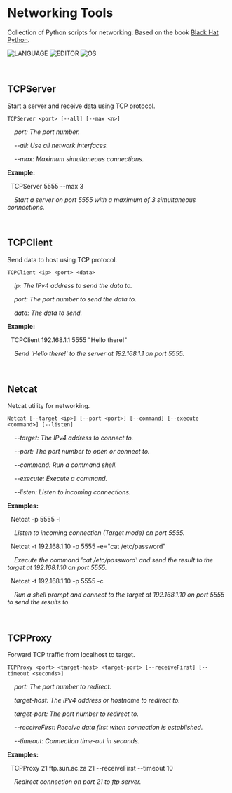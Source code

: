 # Networking Tools

Collection of Python scripts for networking.
Based on the book [Black Hat Python](https://nostarch.com/black-hat-python2E).

![LANGUAGE](https://img.shields.io/badge/python-royalblue?style=for-the-badge&logo=python&logoColor=white)
![EDITOR](https://img.shields.io/badge/vscode-coral?style=for-the-badge&logo=visual-studio-code&logoColor=white)
![OS](https://img.shields.io/badge/linux-yellowgreen?style=for-the-badge&logo=linux&logoColor=white)

<br>

## TCPServer

Start a server and receive data using TCP protocol.

```
TCPServer <port> [--all] [--max <n>]
```

&nbsp;&nbsp;&nbsp;&nbsp;_port: The port number._

&nbsp;&nbsp;&nbsp;&nbsp;_--all: Use all network interfaces._

&nbsp;&nbsp;&nbsp;&nbsp;_--max: Maximum simultaneous connections._

__Example:__

&nbsp;&nbsp;TCPServer 5555 --max 3

&nbsp;&nbsp;&nbsp;&nbsp;_Start a server on port 5555 with a maximum of 3 simultaneous connections._

<br>

## TCPClient

Send data to host using TCP protocol.

```
TCPClient <ip> <port> <data>
```

&nbsp;&nbsp;&nbsp;&nbsp;_ip: The IPv4 address to send the data to._

&nbsp;&nbsp;&nbsp;&nbsp;_port: The port number to send the data to._

&nbsp;&nbsp;&nbsp;&nbsp;_data: The data to send._

__Example:__

&nbsp;&nbsp;TCPClient 192.168.1.1 5555 "Hello there!"

&nbsp;&nbsp;&nbsp;&nbsp;_Send 'Hello there!' to the server at 192.168.1.1 on port 5555._

<br>

## Netcat

Netcat utility for networking.

```
Netcat [--target <ip>] [--port <port>] [--command] [--execute <command>] [--listen]
```

&nbsp;&nbsp;&nbsp;&nbsp;_--target: The IPv4 address to connect to._

&nbsp;&nbsp;&nbsp;&nbsp;_--port: The port number to open or connect to._

&nbsp;&nbsp;&nbsp;&nbsp;_--command: Run a command shell._

&nbsp;&nbsp;&nbsp;&nbsp;_--execute: Execute a command._

&nbsp;&nbsp;&nbsp;&nbsp;_--listen: Listen to incoming connections._

__Examples:__

&nbsp;&nbsp;Netcat -p 5555 -l

&nbsp;&nbsp;&nbsp;&nbsp;_Listen to incoming connection (Target mode) on port 5555._

&nbsp;&nbsp;Netcat -t 192.168.1.10 -p 5555 -e="cat /etc/password"

&nbsp;&nbsp;&nbsp;&nbsp;_Execute the command 'cat /etc/password' and send the result to the target at 192.168.1.10 on port 5555._

&nbsp;&nbsp;Netcat -t 192.168.1.10 -p 5555 -c

&nbsp;&nbsp;&nbsp;&nbsp;_Run a shell prompt and connect to the target at 192.168.1.10 on port 5555 to send the results to._

<br>

## TCPProxy

Forward TCP traffic from localhost to target.

```
TCPProxy <port> <target-host> <target-port> [--receiveFirst] [--timeout <seconds>]
```

&nbsp;&nbsp;&nbsp;&nbsp;_port: The port number to redirect._

&nbsp;&nbsp;&nbsp;&nbsp;_target-host: The IPv4 address or hostname to redirect to._

&nbsp;&nbsp;&nbsp;&nbsp;_target-port: The port number to redirect to._

&nbsp;&nbsp;&nbsp;&nbsp;_--receiveFirst: Receive data first when connection is established._

&nbsp;&nbsp;&nbsp;&nbsp;_--timeout: Connection time-out in seconds._

__Examples:__

&nbsp;&nbsp;TCPProxy 21 ftp.sun.ac.za 21 --receiveFirst --timeout 10

&nbsp;&nbsp;&nbsp;&nbsp;_Redirect connection on port 21 to ftp server._
